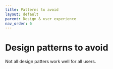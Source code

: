 ```yaml
---
title: Patterns to avoid
layout: default
parent: Design & user experience
nav_order: 6
---
```


# Design patterns to avoid

Not all design patters work well for all users.
